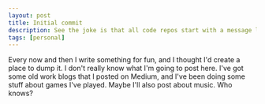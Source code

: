 ```yaml
---
layout: post
title: Initial commit
description: See the joke is that all code repos start with a message like initial commit
tags: [personal]
---
```


Every now and then I write something for fun, and I thought I'd create a place to dump it. I don't really know what I'm going to post here. I've got some old work blogs that I posted on Medium, and I've been doing some stuff about games I've played. Maybe I'll also post about music. Who knows?
